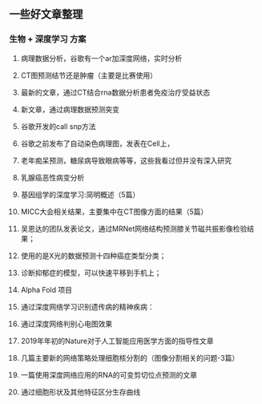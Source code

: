 ## 一些好文章整理

### 生物 + 深度学习 方案


1. 病理数据分析，谷歌有一个ar加深度网络，实时分析

2. CT图预测结节还是肿瘤（主要是比赛使用）

3. 最新的文章，通过CT结合rna数据分析患者免疫治疗受益状态

4. 新文章，通过病理数据预测突变

5. 谷歌开发的call snp方法

6. 谷歌之前发布了自动染色病理图，发表在Cell上，

7. 老年痴呆预测，糖尿病导致眼病等等，这些我看过但并没有深入研究

8. 乳腺癌恶性病变分析

9. 基因组学的深度学习:简明概述（5篇）

10. MICC大会相关结果，主要集中在CT图像方面的结果（5篇）

11. 吴恩达的团队发表论文，通过MRNet网络结构预测膝关节磁共振影像检验结果；

12. 使用的是X光的数据预测十四种癌症类型分类；

13. 诊断抑郁症的模型，可以快速平移到手机上；

14. Alpha Fold 项目

15. 通过深度网络学习识别遗传病的精神疾病：

16. 通过深度网络判别心电图效果

17. 2019年年初的Nature对于人工智能应用医学方面的指导性文章

18. 几篇主要新的网络策略处理细胞核分割的（图像分割相关的问题-3篇）

19. 一篇使用深度网络应用的RNA的可变剪切位点预测的文章

20. 通过细胞形状及其他特征区分生存曲线
